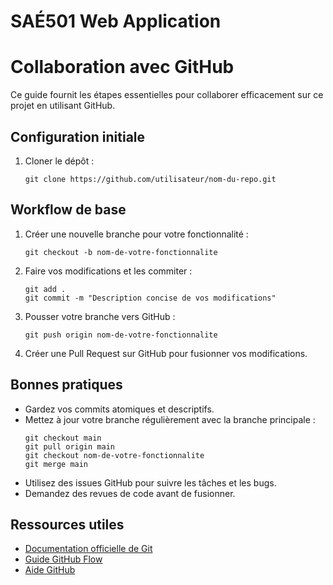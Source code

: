 # SAÉ501 Web Application

# Collaboration avec GitHub

Ce guide fournit les étapes essentielles pour collaborer efficacement sur ce projet en utilisant GitHub.

## Configuration initiale

1. Cloner le dépôt :

    ```
    git clone https://github.com/utilisateur/nom-du-repo.git
    ```

## Workflow de base

1. Créer une nouvelle branche pour votre fonctionnalité :

    ```
    git checkout -b nom-de-votre-fonctionnalite
    ```

2. Faire vos modifications et les commiter :

    ```
    git add .
    git commit -m "Description concise de vos modifications"
    ```

3. Pousser votre branche vers GitHub :

    ```
    git push origin nom-de-votre-fonctionnalite
    ```

4. Créer une Pull Request sur GitHub pour fusionner vos modifications.

## Bonnes pratiques

-   Gardez vos commits atomiques et descriptifs.
-   Mettez à jour votre branche régulièrement avec la branche principale :
    ```
    git checkout main
    git pull origin main
    git checkout nom-de-votre-fonctionnalite
    git merge main
    ```
-   Utilisez des issues GitHub pour suivre les tâches et les bugs.
-   Demandez des revues de code avant de fusionner.

## Ressources utiles

-   [Documentation officielle de Git](https://git-scm.com/doc)
-   [Guide GitHub Flow](https://guides.github.com/introduction/flow/)
-   [Aide GitHub](https://help.github.com/)
